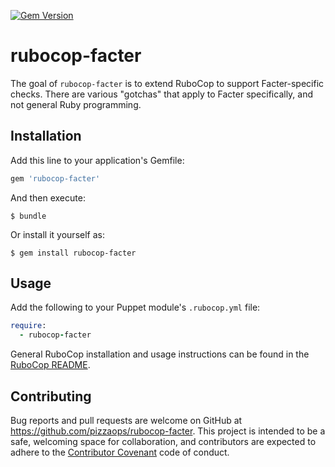 [![Gem Version](https://badge.fury.io/rb/rubocop-facter.svg)](http://badge.fury.io/rb/rubocop-facter)
# rubocop-facter

The goal of `rubocop-facter` is to extend RuboCop to support Facter-specific checks.
There are various "gotchas" that apply to Facter specifically, and not general Ruby programming.

## Installation

Add this line to your application's Gemfile:

```ruby
gem 'rubocop-facter'
```

And then execute:

    $ bundle

Or install it yourself as:

    $ gem install rubocop-facter

## Usage

Add the following to your Puppet module's `.rubocop.yml` file:

```ruby
require:
  - rubocop-facter
```

General RuboCop installation and usage instructions can be found in the [RuboCop README](https://github.com/bbatsov/rubocop).

## Contributing

Bug reports and pull requests are welcome on GitHub at https://github.com/pizzaops/rubocop-facter. This project is intended to be a safe, welcoming space for collaboration, and contributors are expected to adhere to the [Contributor Covenant](http://contributor-covenant.org) code of conduct.
